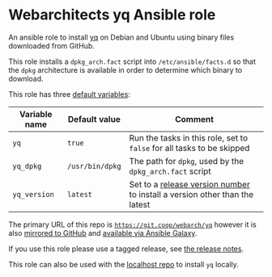 # Webarchitects yq Ansible role

An ansible role to install [yq](https://github.com/mikefarah/yq) on Debian and Ubuntu using binary files downloaded from GitHub.

This role installs a `dpkg_arch.fact` script into `/etc/ansible/facts.d` so that the `dpkg` architecture is available in order to determine which binary to download.

This role has three [default variables](defaults/main.yml):

| Variable name | Default value   | Comment                                                                                                                |
|---------------|-----------------|------------------------------------------------------------------------------------------------------------------------|
| `yq`          | `true`          | Run the tasks in this role, set to `false` for all tasks to be skipped                                                 |
| `yq_dpkg`     | `/usr/bin/dpkg` | The path for `dpkg`, used by the `dpkg_arch.fact` script
| `yq_version`  | `latest`        | Set to a [release version number](https://github.com/mikefarah/yq/releases) to install a version other than the latest |

The primary URL of this repo is [`https://git.coop/webarch/yq`](https://git.coop/webarch/yq) however it is also [mirrored to GitHub](https://github.com/webarch-coop/ansible-role-yq) and [available via Ansible Galaxy](https://galaxy.ansible.com/chriscroome/yq).

If you use this role please use a tagged release, see [the release notes](https://git.coop/webarch/yq/-/releases).

This role can also be used with the [localhost repo](https://git.coop/webarch/localhost) to install `yq` locally.
